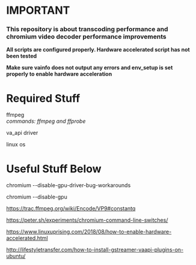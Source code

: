  <h1><b>IMPORTANT</b></h1>

 <h3>This repository is about transcoding performance and chromium video decoder performance improvements</h3>
 
 <b>All scripts are configured properly. Hardware accelerated script has not been tested</b> 
 
 <b>Make sure vainfo does not output any errors and env_setup is set properly to enable hardware acceleration</b>
 
 <h1>Required Stuff</h1>
 
 <p>ffmpeg<span><br/><i>commands: ffmpeg and ffprobe</i></span></p>
 
 va_api driver
 
 linux os
 
 <h1>Useful Stuff Below</h1>
 
 chromium --disable-gpu-driver-bug-workarounds
 
 chromium --disable-gpu

https://trac.ffmpeg.org/wiki/Encode/VP9#constantq

https://peter.sh/experiments/chromium-command-line-switches/

https://www.linuxuprising.com/2018/08/how-to-enable-hardware-accelerated.html

http://lifestyletransfer.com/how-to-install-gstreamer-vaapi-plugins-on-ubuntu/
